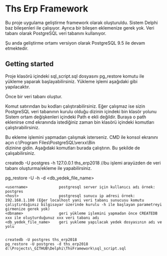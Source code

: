 # Ths Erp Framework

Bu proje uygulama geliştirme framework olarak oluşturuldu. Sistem Delphi baz bileşenleri ile çalışıyor. Ayrıca bir bileşen eklemenize gerek yok. Veri tabanı olarak PostgreSQL veri tabanını kullanıyor.

Şu anda geliştirme ortamı versiyon olarak PostgreSQL 9.5 ile devam etmektedir.

## Getting started

Proje klasörü içindeki sql_script.sql dosyasını pg_restore komutu ile yükleme yaparak başlayabilirsiniz. Yükleme işlemi aşağıdaki gibi yapılacaktır.

Önce bir veri tabanı oluştur.

Komut satırından bu kodları çalıştırabilirsiniz. Eğer çalışmaz ise sizin PostgreSQL veri tabanının kurulu olduğu dizinin içindeki bin klasör yolunu Sistem ortam değişkenleri içindeki Path e ekli değildir. Buraya o path eklenirse cmd ekranında istediğiniz zaman bin klasörü içindeki komutları çalıştırabilirsiniz.

Bu ekleme işlemini yapmadan çalışmak isterseniz. CMD ile konsol ekranını açın
c:\Program Files\PostgreSQL\verxx\Bin\
dizinine gidin. Aşağıdaki komutları burada çalıştırın. Bu şekilde de çalışabilirsiniz.


createdb -U postgres -h 127.0.0.1 ths_erp2018		//bu işlemi arayüzden de veri tabanı oluşturma/ekleme ile yapabilirsiniz.

pg_restore -U <username> -h <host> -d <dbname> <db_yedek_file_name>
	
	<username>				postgresql server için kullanıcı adı örnek: postgres
	<host>					postgresql sunucu ip adresi örnek: 192.168.1.100 (Eğer localhost yani veri tabanı sunucusu komutu çalıştırdığınız bilgisayar üzerinde kurulu -h ile başlayan parametreyi girmenize gerek yok)
	<dbname>				geri yükleme işlemini yapmadan önce CREATEDB xxx ile oluşturduğunuz xxx veri tabanı adı
	<db_yedek_file_name>	geri yukleme yapılacak yedek dosyasının adı ve yolu


	createdb -U postgres ths_erp2018
	pg_restore -U postgres -d ths_erp2018 d:\Projects\_GITHUB\Delphi\ThsFramework\sql_script.sql
